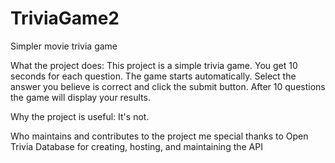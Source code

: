 # TriviaGame2
Simpler movie trivia game


What the project does:
This project is a simple trivia game. You get 10 seconds for each question. The game starts automatically. Select the answer you believe is correct and click the submit button. After 10 questions the game will display your results.


Why the project is useful:
It's not.



Who maintains and contributes to the project
me
special thanks to Open Trivia Database for creating, hosting, and maintaining the API